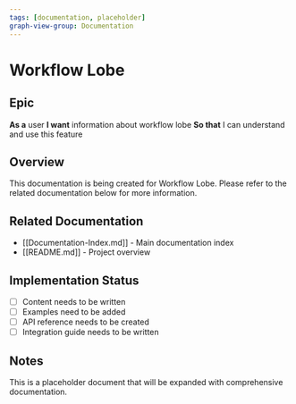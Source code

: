 ```yaml
---
tags: [documentation, placeholder]
graph-view-group: Documentation
---
```


# Workflow Lobe

## Epic
**As a** user
**I want** information about workflow lobe
**So that** I can understand and use this feature

## Overview

This documentation is being created for Workflow Lobe. Please refer to the related documentation below for more information.

## Related Documentation

- [[Documentation-Index.md]] - Main documentation index
- [[README.md]] - Project overview

## Implementation Status

- [ ] Content needs to be written
- [ ] Examples need to be added
- [ ] API reference needs to be created
- [ ] Integration guide needs to be written

## Notes

This is a placeholder document that will be expanded with comprehensive documentation.
